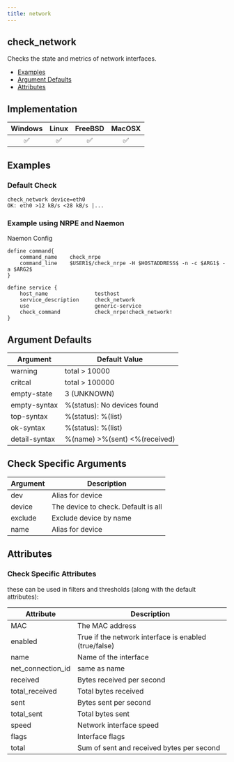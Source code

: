 ```yaml
---
title: network
---
```


## check_network

Checks the state and metrics of network interfaces.

- [Examples](#examples)
- [Argument Defaults](#argument-defaults)
- [Attributes](#attributes)

## Implementation

| Windows            | Linux              | FreeBSD            | MacOSX             |
|:------------------:|:------------------:|:------------------:|:------------------:|
| :white_check_mark: | :white_check_mark: | :white_check_mark: | :white_check_mark: |

## Examples

### Default Check

    check_network device=eth0
    OK: eth0 >12 kB/s <28 kB/s |...

### Example using NRPE and Naemon

Naemon Config

    define command{
        command_name    check_nrpe
        command_line    $USER1$/check_nrpe -H $HOSTADDRESS$ -n -c $ARG1$ -a $ARG2$
    }

    define service {
        host_name               testhost
        service_description     check_network
        use                     generic-service
        check_command           check_nrpe!check_network!
    }

## Argument Defaults

| Argument      | Default Value                 |
| ------------- | ----------------------------- |
| warning       | total > 10000                 |
| critcal       | total > 100000                |
| empty-state   | 3 (UNKNOWN)                   |
| empty-syntax  | %(status): No devices found   |
| top-syntax    | %(status): %(list)            |
| ok-syntax     | %(status): %(list)            |
| detail-syntax | %(name) >%(sent) <%(received) |

## Check Specific Arguments

| Argument | Description                         |
| -------- | ----------------------------------- |
| dev      | Alias for device                    |
| device   | The device to check. Default is all |
| exclude  | Exclude device by name              |
| name     | Alias for device                    |

## Attributes

### Check Specific Attributes

these can be used in filters and thresholds (along with the default attributes):

| Attribute         | Description                                           |
| ----------------- | ----------------------------------------------------- |
| MAC               | The MAC address                                       |
| enabled           | True if the network interface is enabled (true/false) |
| name              | Name of the interface                                 |
| net_connection_id | same as name                                          |
| received          | Bytes received per second                             |
| total_received    | Total bytes received                                  |
| sent              | Bytes sent per second                                 |
| total_sent        | Total bytes sent                                      |
| speed             | Network interface speed                               |
| flags             | Interface flags                                       |
| total             | Sum of sent and received bytes per second             |
